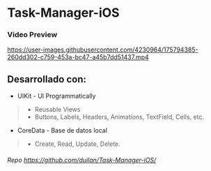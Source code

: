# Task-Manager-iOS

### Video Preview

https://user-images.githubusercontent.com/4230964/175794385-260dd302-c759-453a-bc47-a45b7dd51437.mp4


## Desarrollado con:
- UIKit - UI Programmatically
 > - Reusable Views
 > -  Buttons, Labels, Headers, Animations, TextField, Cells, etc.
 
- CoreData - Base de datos local
 > - Create, Read, Update, Delete.
  

###### Repo https://github.com/duilan/Task-Manager-iOS/ 
